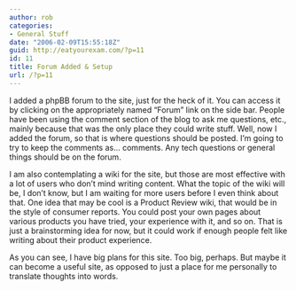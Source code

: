 ```yaml
---
author: rob
categories:
- General Stuff
date: "2006-02-09T15:55:18Z"
guid: http://eatyourexam.com/?p=11
id: 11
title: Forum Added & Setup
url: /?p=11
---
```

I added a phpBB forum to the site, just for the heck of it. You can access it by clicking on the appropriately named “Forum” link on the side bar. People have been using the comment section of the blog to ask me questions, etc., mainly because that was the only place they could write stuff. Well, now I added the forum, so that is where questions should be posted. I’m going to try to keep the comments as… comments. Any tech questions or general things should be on the forum.

I am also contemplating a wiki for the site, but those are most effective with a lot of users who don’t mind writing content. What the topic of the wiki will be, I don’t know, but I am waiting for more users before I even think about that. One idea that may be cool is a Product Review wiki, that would be in the style of consumer reports. You could post your own pages about various products you have tried, your experience with it, and so on. That is just a brainstorming idea for now, but it could work if enough people felt like writing about their product experience.

As you can see, I have big plans for this site. Too big, perhaps. But maybe it can become a useful site, as opposed to just a place for me personally to translate thoughts into words.